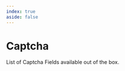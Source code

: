 ```yaml
---
index: true
aside: false
---
```


<script setup>
import { ref } from 'vue'
import {data} from './index.data.js'

const captcha = data.map(d => ({
  ...d,
  details: d.description || '',
})).filter(d => !d.child)

</script>

# Captcha

List of Captcha Fields available out of the box.

<TmIndex
  :items="captcha"
/>
